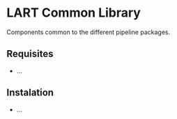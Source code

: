# LART Common Library

Components common to the different pipeline packages.

## Requisites

- ...

## Instalation

- ...


